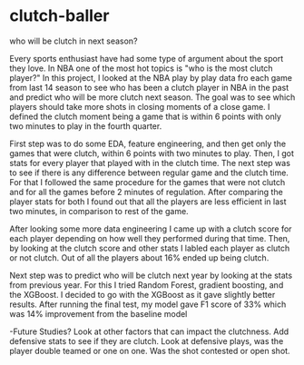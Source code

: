 # clutch-baller
who will be clutch in next season?

Every sports enthusiast have had some type of argument about the sport they love. In NBA one of the most hot topics is "who is the most clutch player?" In this project, I looked at the NBA play by play data fro each game from last 14 season to see who has been a clutch player in NBA in the past and predict who will be more clutch next season. The goal was to see which players should take more shots in closing moments of a close game. I defined the clutch moment being a game that is within 6 points with only two minutes to play in the fourth quarter.

First step was to do some EDA, feature engineering, and then get only the games that were clutch, within 6 points with two minutes to play. Then, I got stats for every player that played with in the clutch time. The next step was to see if there is any difference between regular game and the clutch time. For that I followed the same procedure for the games that were not clutch and for all the games before 2 minutes of regulation. After comparing the player stats for both I found out that all the players are less efficient in last two minutes, in comparison to rest of the game.

After looking some more data engineering I came up with a clutch score for each player depending on how well they performed during that time. Then, by looking at the clutch score and other stats I labled each player as clutch or not clutch. Out of all the players about 16% ended up being clutch.


Next step was to predict who will be clutch next year by looking at the stats from previous year. For this I tried Random Forest, gradient boosting, and the XGBoost. I decided to go with the XGBoost as it gave slightly better results. After running the final test, my model gave F1 score of 33% which was 14% improvement from the baseline model


-Future Studies?
Look at other factors that can impact the clutchness.
Add defensive stats to see if they are clutch.
Look at defensive plays, was the player double teamed or one on one.
Was the shot contested or open shot.

